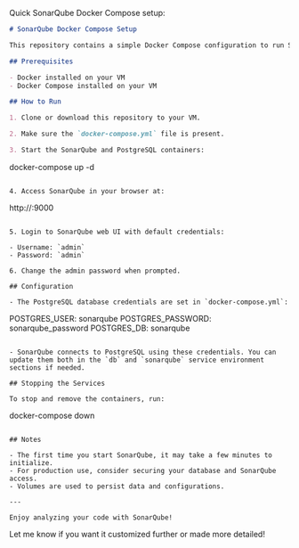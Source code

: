 
Quick SonarQube Docker Compose setup:

```markdown
# SonarQube Docker Compose Setup

This repository contains a simple Docker Compose configuration to run SonarQube with a PostgreSQL database.

## Prerequisites

- Docker installed on your VM
- Docker Compose installed on your VM

## How to Run

1. Clone or download this repository to your VM.

2. Make sure the `docker-compose.yml` file is present.

3. Start the SonarQube and PostgreSQL containers:

```

docker-compose up -d

```

4. Access SonarQube in your browser at:

```

http://<your-vm-ip>:9000

```

5. Login to SonarQube web UI with default credentials:

- Username: `admin`
- Password: `admin`

6. Change the admin password when prompted.

## Configuration

- The PostgreSQL database credentials are set in `docker-compose.yml`:

```

POSTGRES_USER: sonarqube
POSTGRES_PASSWORD: sonarqube_password
POSTGRES_DB: sonarqube

```

- SonarQube connects to PostgreSQL using these credentials. You can update them both in the `db` and `sonarqube` service environment sections if needed.

## Stopping the Services

To stop and remove the containers, run:

```

docker-compose down

```

## Notes

- The first time you start SonarQube, it may take a few minutes to initialize.
- For production use, consider securing your database and SonarQube access.
- Volumes are used to persist data and configurations.

---

Enjoy analyzing your code with SonarQube!
```

Let me know if you want it customized further or made more detailed!

